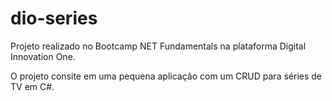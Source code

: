 # dio-series

Projeto realizado no Bootcamp NET Fundamentals na plataforma Digital Innovation One.

O projeto consite em uma pequena aplicação com um CRUD para séries de TV em C#.

